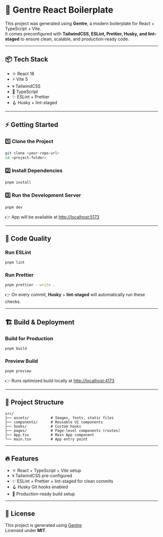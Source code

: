 # 🚀 Gentre React Boilerplate

This project was generated using **Gentre**, a modern boilerplate for React + TypeScript + Vite.  
It comes preconfigured with **TailwindCSS, ESLint, Prettier, Husky, and lint-staged** to ensure clean, scalable, and production-ready code.

---

## 📦 Tech Stack

- ⚛️ React 18  
- ⚡ Vite 5  
- 🌀 TailwindCSS  
- 🔧 TypeScript  
- ✨ ESLint + Prettier  
- 🪝 Husky + lint-staged  

---

## ⚡ Getting Started

### 1️⃣ Clone the Project
```bash
git clone <your-repo-url>
cd <project-folder>
```

### 2️⃣ Install Dependencies
```bash
pnpm install
```

### 3️⃣ Run the Development Server
```bash
pnpm dev
```
👉 App will be available at [http://localhost:5173](http://localhost:5173)

---

## 🧹 Code Quality

### Run ESLint
```bash
pnpm lint
```

### Run Prettier
```bash
pnpm prettier --write .
```

👉 On every commit, **Husky** + **lint-staged** will automatically run these checks.

---

## 🏗 Build & Deployment

### Build for Production
```bash
pnpm build
```

### Preview Build
```bash
pnpm preview
```
👉 Runs optimized build locally at [http://localhost:4173](http://localhost:4173)

---

## 📂 Project Structure

```
src/
├── assets/          # Images, fonts, static files
├── components/      # Reusable UI components
├── hooks/           # Custom hooks
├── pages/           # Page-level components (routes)
├── App.tsx          # Main App component
└── main.tsx         # App entry point
```

---

## 🔥 Features

- ⚛️ React + TypeScript + Vite setup  
- 🌀 TailwindCSS pre-configured  
- ✨ ESLint + Prettier + lint-staged for clean commits  
- 🪝 Husky Git hooks enabled  
- 🚀 Production-ready build setup  

---

## 📜 License
This project is generated using [Gentre](https://gentre.dev)  
Licensed under **MIT**.
